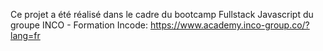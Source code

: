 Ce projet a été réalisé dans le cadre du bootcamp Fullstack Javascript du groupe INCO - Formation Incode:
https://www.academy.inco-group.co/?lang=fr